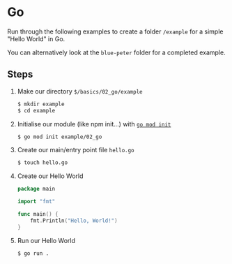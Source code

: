 # Go

Run through the following examples to create a folder `/example` for a simple "Hello World" in Go.

You can alternatively look at the `blue-peter` folder for a completed example.

## Steps

1. Make our directory `$/basics/02_go/example`

   ```bash
   $ mkdir example
   $ cd example
   ```

1. Initialise our module (like npm init...) with [`go mod init`](https://go.dev/ref/mod#go-mod-init)

   ```bash
   $ go mod init example/02_go
   ```

1. Create our main/entry point file `hello.go`

   ```bash
   $ touch hello.go
   ```

1. Create our Hello World

   ```go
   package main

   import "fmt"

   func main() {
       fmt.Println("Hello, World!")
   }
   ```

1. Run our Hello World

   ```bash
   $ go run .
   ```
